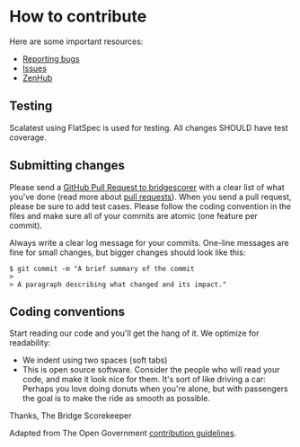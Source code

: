 # How to contribute

Here are some important resources:

  * [Reporting bugs](https://github.com/thebridsk/bridgescorer/issues/new)
  * [Issues](https://github.com/thebridsk/bridgescorer/issues)
  * [ZenHub](https://app.zenhub.com/workspaces/5a57e97a310d044aa9b372d2/boards?repos=117162545)

## Testing

Scalatest using FlatSpec is used for testing.  All changes SHOULD have test coverage.

## Submitting changes

Please send a [GitHub Pull Request to bridgescorer](https://github.com/thebridsk/bridgescorer/pull/new/master) with a clear list of what you've done (read more about [pull requests](http://help.github.com/pull-requests/)). When you send a pull request, please be sure to add test cases. Please follow the coding convention in the files and make sure all of your commits are atomic (one feature per commit).

Always write a clear log message for your commits. One-line messages are fine for small changes, but bigger changes should look like this:

    $ git commit -m "A brief summary of the commit
    > 
    > A paragraph describing what changed and its impact."

## Coding conventions

Start reading our code and you'll get the hang of it. We optimize for readability:

  * We indent using two spaces (soft tabs)
  * This is open source software. Consider the people who will read your code, and make it look nice for them. It's sort of like driving a car: Perhaps you love doing donuts when you're alone, but with passengers the goal is to make the ride as smooth as possible.

Thanks,
The Bridge Scorekeeper

Adapted from The Open Government [contribution guidelines](https://github.com/opengovernment/opengovernment/blob/master/CONTRIBUTING.md).
